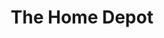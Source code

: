 ---
title: "The Home Depot"
url: /saint-petersburg/the-home-depot-66th-street-north/
shop: doityourself
---